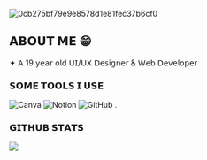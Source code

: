 
![0cb275bf79e9e8578d1e81fec37b6cf0](https://github.com/user-attachments/assets/afd70826-b133-4ab1-a6e5-c6835c01ac06)


## 𝗔𝗕𝗢𝗨𝗧 𝗠𝗘 😁
✦ 𝖠 19 𝗒𝖾𝖺𝗋 𝗈𝗅𝖽 𝖴𝖨/𝖴𝖷 𝖣𝖾𝗌𝗂𝗀𝗇𝖾𝗋 & 𝖶𝖾𝖻 𝖣𝖾𝗏𝖾𝗅𝗈𝗉𝖾𝗋 

### 𝗦𝗢𝗠𝗘 𝗧𝗢𝗢𝗟𝗦 𝗜 𝗨𝗦𝗘 
![Canva](https://img.shields.io/badge/Canva-%2300C4CC.svg?style=for-the-badge&logo=Canva&logoColor=white)  ![Notion](https://img.shields.io/badge/Notion-%23000000.svg?style=for-the-badge&logo=notion&logoColor=white)
 ![GitHub](https://img.shields.io/badge/github-%23121011.svg?style=for-the-badge&logo=github&logoColor=white) <img width="5" height="5" alt="image" src="https://github.com/user-attachments/assets/37c232a8-5469-4cc6-ab4f-92b7ebf1b649" />

### 𝗚𝗜𝗧𝗛𝗨𝗕 𝗦𝗧𝗔𝗧𝗦
![](https://github-readme-stats.vercel.app/api?username=mhmmdshadil&theme=dark&hide_border=false&include_all_commits=true&count_private=false)<br/>


<!-- Proudly created with GPRM ( https://gprm.itsvg.in ) -->
